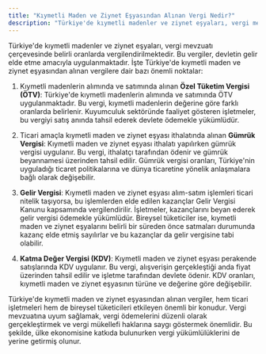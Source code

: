 ```yaml
---
title: "Kıymetli Maden ve Ziynet Eşyasından Alınan Vergi Nedir?"
description: "Türkiye'de kıymetli madenler ve ziynet eşyaları, vergi mevzuatı çerçevesinde belirli oranlarda vergilendirilmektedir"
---
```


Türkiye'de kıymetli madenler ve ziynet eşyaları, vergi mevzuatı çerçevesinde belirli oranlarda vergilendirilmektedir. Bu vergiler, devletin gelir elde etme amacıyla uygulanmaktadır. İşte Türkiye'de kıymetli maden ve ziynet eşyasından alınan vergilere dair bazı önemli noktalar:

1. Kıymetli madenlerin alımında ve satımında alınan **Özel Tüketim Vergisi (ÖTV)**: Türkiye'de kıymetli madenlerin alımında ve satımında ÖTV uygulanmaktadır. Bu vergi, kıymetli madenlerin değerine göre farklı oranlarda belirlenir. Kuyumculuk sektöründe faaliyet gösteren işletmeler, bu vergiyi satış anında tahsil ederek devlete ödemekle yükümlüdür.

2. Ticari amaçla kıymetli maden ve ziynet eşyası ithalatında alınan **Gümrük Vergisi**: Kıymetli maden ve ziynet eşyası ithalatı yapılırken gümrük vergisi uygulanır. Bu vergi, ithalatçı tarafından ödenir ve gümrük beyannamesi üzerinden tahsil edilir. Gümrük vergisi oranları, Türkiye'nin uyguladığı ticaret politikalarına ve dünya ticaretine yönelik anlaşmalara bağlı olarak değişebilir.

3. **Gelir Vergisi**: Kıymetli maden ve ziynet eşyası alım-satım işlemleri ticari nitelik taşıyorsa, bu işlemlerden elde edilen kazançlar Gelir Vergisi Kanunu kapsamında vergilendirilir. İşletmeler, kazançlarını beyan ederek gelir vergisi ödemekle yükümlüdür. Bireysel tüketiciler ise, kıymetli maden ve ziynet eşyalarını belirli bir süreden önce satmaları durumunda kazanç elde etmiş sayılırlar ve bu kazançlar da gelir vergisine tabi olabilir.

4. **Katma Değer Vergisi (KDV)**: Kıymetli maden ve ziynet eşyası perakende satışlarında KDV uygulanır. Bu vergi, alışverişin gerçekleştiği anda fiyat üzerinden tahsil edilir ve işletme tarafından devlete ödenir. KDV oranları, kıymetli maden ve ziynet eşyasının türüne ve değerine göre değişebilir.

Türkiye'de kıymetli maden ve ziynet eşyasından alınan vergiler, hem ticari işletmeleri hem de bireysel tüketicileri etkileyen önemli bir konudur. Vergi mevzuatına uyum sağlamak, vergi ödemelerini düzenli olarak gerçekleştirmek ve vergi mükellefi haklarına saygı göstermek önemlidir. Bu şekilde, ülke ekonomisine katkıda bulunurken vergi yükümlülüklerini de yerine getirmiş olunur.
